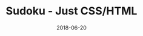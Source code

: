 ---
title: 'Sudoku - Just CSS/HTML'
description: 'Complete a sudoku puzzle without Javascript or server-side interaction.'
gametype: 'easy'
gameid: 94
date: 2018-06-20
tags: []
draft: false
type: 'games'
num19: [{'idx':1,'arr1':[1,2,3,4,5,6,7,8,9],'arr2':[1,2,3,4,5,6,7,8,9]},{'idx':2,'arr1':[1,2,3,4,5,6,7,8,9],'arr2':[1,2,3,4,5,6,7,8,9]},{'idx':3,'arr1':[1,2,3,4,5,6,7,8,9],'arr2':[1,2,3,4,5,6,7,8,9]},{'idx':4,'arr1':[1,2,3,4,5,6,7,8,9],'arr2':[1,2,3,4,5,6,7,8,9]},{'idx':5,'arr1':[1,2,3,4,5,6,7,8,9],'arr2':[1,2,3,4,5,6,7,8,9]},{'idx':6,'arr1':[1,2,3,4,5,6,7,8,9],'arr2':[1,2,3,4,5,6,7,8,9]},{'idx':7,'arr1':[1,2,3,4,5,6,7,8,9],'arr2':[1,2,3,4,5,6,7,8,9]},{'idx':8,'arr1':[1,2,3,4,5,6,7,8,9],'arr2':[1,2,3,4,5,6,7,8,9]},{'idx':9,'arr1':[1,2,3,4,5,6,7,8,9],'arr2':[1,2,3,4,5,6,7,8,9]}]
puzzle: [[2, 1, 0, 0, 5, 0, 0, 0, 0], [0, 0, 0, 3, 0, 9, 0, 7, 0], [0, 5, 9, 0, 0, 4, 0, 0, 6], [0, 0, 0, 0, 3, 0, 0, 8, 0], [5, 2, 0, 0, 0, 0, 0, 6, 3], [0, 0, 0, 0, 6, 0, 0, 5, 0], [0, 9, 1, 0, 0, 8, 0, 0, 5], [0, 0, 0, 4, 0, 1, 0, 9, 0], [4, 7, 0, 0, 9, 0, 0, 0, 0]]
layout: 'sudokucssstatic'
---